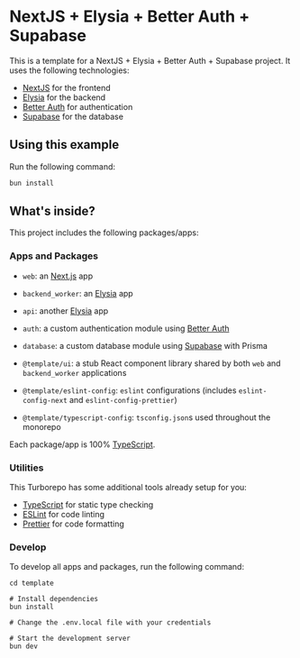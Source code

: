 # NextJS + Elysia + Better Auth + Supabase

This is a template for a NextJS + Elysia + Better Auth + Supabase project. It uses the following technologies:

- [NextJS](https://nextjs.org/) for the frontend
- [Elysia](https://elysiajs.com/) for the backend
- [Better Auth](https://better-auth.com/) for authentication
- [Supabase](https://supabase.com/) for the database

## Using this example

Run the following command:

```sh
bun install
```

## What's inside?

This project includes the following packages/apps:

### Apps and Packages

- `web`: an [Next.js](https://nextjs.org/) app
- `backend_worker`: an [Elysia](https://elysiajs.com/) app
- `api`: another [Elysia](https://elysiajs.com/) app
- `auth`: a custom authentication module using [Better Auth](https://better-auth.com/)
- `database`: a custom database module using [Supabase](https://supabase.com/) with Prisma

- `@template/ui`: a stub React component library shared by both `web` and `backend_worker` applications
- `@template/eslint-config`: `eslint` configurations (includes `eslint-config-next` and `eslint-config-prettier`)
- `@template/typescript-config`: `tsconfig.json`s used throughout the monorepo

Each package/app is 100% [TypeScript](https://www.typescriptlang.org/).

### Utilities

This Turborepo has some additional tools already setup for you:

- [TypeScript](https://www.typescriptlang.org/) for static type checking
- [ESLint](https://eslint.org/) for code linting
- [Prettier](https://prettier.io) for code formatting

### Develop

To develop all apps and packages, run the following command:

```
cd template

# Install dependencies
bun install

# Change the .env.local file with your credentials

# Start the development server
bun dev
```
